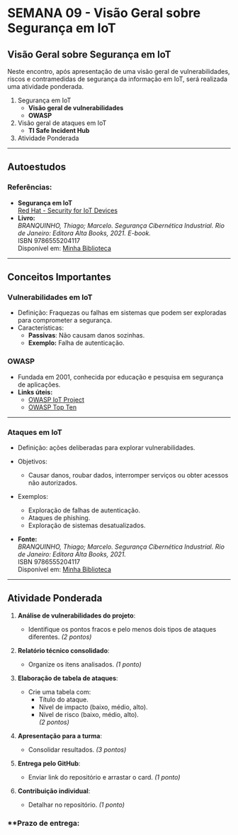 # SEMANA 09 - Visão Geral sobre Segurança em IoT

## Visão Geral sobre Segurança em IoT

Neste encontro, após apresentação de uma visão geral de vulnerabilidades, riscos e contramedidas de segurança da informação em IoT, será realizada uma atividade ponderada.

1. Segurança em IoT
   - **Visão geral de vulnerabilidades**
   - **OWASP**  
2. Visão geral de ataques em IoT
   - **TI Safe Incident Hub**
3. Atividade Ponderada

---

## Autoestudos

### Referências:
- **Segurança em IoT**  
  [Red Hat - Security for IoT Devices](https://www.redhat.com/pt-br/topics/security/security-for-iot-devices)
- **Livro:**  
  *BRANQUINHO, Thiago; Marcelo. Segurança Cibernética Industrial. Rio de Janeiro: Editora Alta Books, 2021. E-book.*  
  ISBN 9786555204117  
  Disponível em: [Minha Biblioteca](https://integrada.minhabiblioteca.com.br/reader/books/9786555204117/)

---

## Conceitos Importantes

### Vulnerabilidades em IoT
- Definição: Fraquezas ou falhas em sistemas que podem ser exploradas para comprometer a segurança.
- Características:
  - **Passivas**: Não causam danos sozinhas.
  - **Exemplo:** Falha de autenticação.

### OWASP
- Fundada em 2001, conhecida por educação e pesquisa em segurança de aplicações.
- **Links úteis:**  
  - [OWASP IoT Project](https://wiki.owasp.org/index.php/OWASP_Internet_of_Things_Project#tab=IoT_Vulnerabilities)  
  - [OWASP Top Ten](https://owasp.org/www-project-top-ten/)

---

### Ataques em IoT
- Definição: ações deliberadas para explorar vulnerabilidades.
- Objetivos:
  - Causar danos, roubar dados, interromper serviços ou obter acessos não autorizados.
- Exemplos:
  - Exploração de falhas de autenticação.
  - Ataques de phishing.
  - Exploração de sistemas desatualizados.

- **Fonte:**  
  *BRANQUINHO, Thiago; Marcelo. Segurança Cibernética Industrial. Rio de Janeiro: Editora Alta Books, 2021.*  
  ISBN 9786555204117  
  Disponível em: [Minha Biblioteca](https://integrada.minhabiblioteca.com.br/reader/books/9786555204117/)

---

## Atividade Ponderada

1. **Análise de vulnerabilidades do projeto**:
   - Identifique os pontos fracos e pelo menos dois tipos de ataques diferentes. *(2 pontos)*

2. **Relatório técnico consolidado**:
   - Organize os itens analisados. *(1 ponto)*

3. **Elaboração de tabela de ataques**:
   - Crie uma tabela com:
     - Título do ataque.
     - Nível de impacto (baixo, médio, alto).
     - Nível de risco (baixo, médio, alto).  
   *(2 pontos)*

4. **Apresentação para a turma**:
   - Consolidar resultados. *(3 pontos)*

5. **Entrega pelo GitHub**:
   - Enviar link do repositório e arrastar o card. *(1 ponto)*

6. **Contribuição individual**:
   - Detalhar no repositório. *(1 ponto)*

### **Prazo de entrega:

